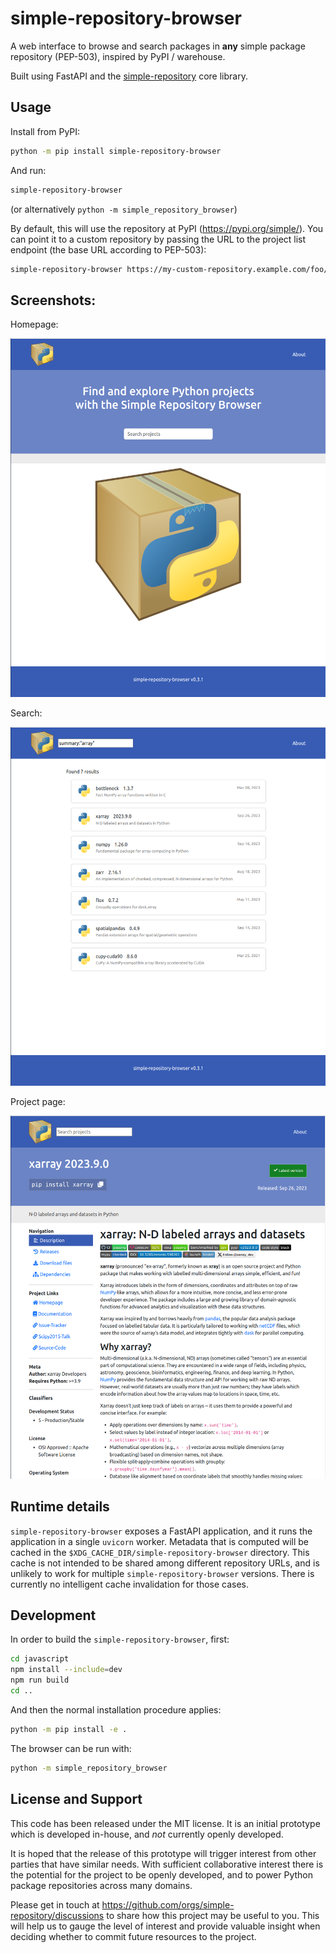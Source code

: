# simple-repository-browser

A web interface to browse and search packages in **any** simple package repository (PEP-503), inspired by PyPI / warehouse.

Built using FastAPI and the [simple-repository](https://github.com/simple-repository/simple-repository) core library.

## Usage

Install from PyPI:

```bash
python -m pip install simple-repository-browser
```

And run:

```bash
simple-repository-browser
```

(or alternatively ``python -m simple_repository_browser``)

By default, this will use the repository at PyPI (https://pypi.org/simple/). You can point it to a custom
repository by passing the URL to the project list endpoint (the base URL according to PEP-503):

```bash
simple-repository-browser https://my-custom-repository.example.com/foo/simple/
```

## Screenshots:

Homepage:

![homepage screenshot](https://raw.githubusercontent.com/simple-repository/simple-repository-browser/main/screenshots/home.png)


Search:

![search result](https://raw.githubusercontent.com/simple-repository/simple-repository-browser/main/screenshots/search.png)


Project page:

![example project page](https://raw.githubusercontent.com/simple-repository/simple-repository-browser/main/screenshots/project.png)



## Runtime details

```simple-repository-browser``` exposes a FastAPI application, and it runs the application in a single ``uvicorn`` worker.
Metadata that is computed will be cached in the ``$XDG_CACHE_DIR/simple-repository-browser`` directory. This cache is not
intended to be shared among different repository URLs, and is unlikely to work for multiple ``simple-repository-browser``
versions. There is currently no intelligent cache invalidation for those cases.


## Development

In order to build the ``simple-repository-browser``, first:

```bash
cd javascript
npm install --include=dev
npm run build
cd ..
```

And then the normal installation procedure applies:

```bash
python -m pip install -e .
```

The browser can be run with:

```bash
python -m simple_repository_browser
```


## License and Support

This code has been released under the MIT license.
It is an initial prototype which is developed in-house, and _not_ currently openly developed.

It is hoped that the release of this prototype will trigger interest from other parties that have similar needs.
With sufficient collaborative interest there is the potential for the project to be openly
developed, and to power Python package repositories across many domains.

Please get in touch at https://github.com/orgs/simple-repository/discussions to share how
this project may be useful to you. This will help us to gauge the level of interest and
provide valuable insight when deciding whether to commit future resources to the project.
